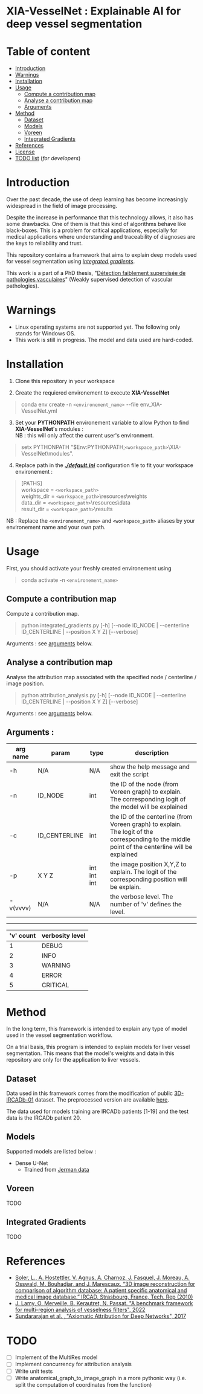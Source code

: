 XIA-VesselNet : Explainable AI for deep vessel segmentation
===============

# Table of content

* [Introduction](#Introduction)
* [Warnings](#Warnings)
* [Installation](#Installation)
* [Usage](#Usage)
    * [Compute a contribution map](#Compute-a-contribution-map)
    * [Analyse a contribution map](#Analyse-a-contribution-map)
    * [Arguments](#Arguments)
* [Method](#Method)
    * [Dataset](#Dataset)
    * [Models](#Models)
    * [Voreen](#Voreen)
    * [Integrated Gradients](#Integrated-Gradients)
* [References](#References)
* [License](License) 
* [TODO list](#TODO) (*for developers*)

# Introduction

Over the past decade, the use of deep learning has become increasingly widespread in the field of image processing.

Despite the increase in performance that this technology allows, it also has some drawbacks. One of them is that this kind of algorithms behave like black-boxes.
This is a problem for critical applications, especially for medical applications where understanding and traceability of diagnoses are the keys to reliability and trust.  


This repository contains a framework that aims to explain deep models used for vessel segmentation using [*integrated gradients*](https://arxiv.org/abs/1703.01365).

This work is a part of a PhD thesis, "[Détection faiblement supervisée de pathologies vasculaires](https://www.theses.fr/en/s307470#)" (Weakly supervised detection of vascular pathologies).


# Warnings

 * Linux operating systems are not supported yet. The following only stands for Windows OS.
 * This work is still in progress. The model and data used are hard-coded.


# Installation

1. Clone this repository in your workspace

2. Create the requiered environement to execute __XIA-VesselNet__
> conda env create -n `<environement_name>` --file env_XIA-VesselNet.yml

3. Set your __PYTHONPATH__ environement variable to allow Python to find __XIA-VesselNet__'s modules :<br>
NB : this will only affect the current user's environment.
> setx PYTHONPATH "$Env:PYTHONPATH;`<workspace_path>`\XIA-VesselNet\modules".

4. Replace path in the [__*./default.ini*__](./default.ini) configuration file to fit your workspace environement :

> [PATHS]<br>workspace = `<workspace_path>`<br>
weights_dir = `<workspace_path>`\resources\weights<br>
data_dir = `<workspace_path>`\resources\data<br>
result_dir = `<workspace_path>`\results

NB : Replace the `<environement_name>` and `<workspace_path>` aliases by your environement name and your own path.

# Usage

First, you should activate your freshly created environement using 
> conda activate -n `<environement_name>`

## Compute a contribution map

Compute a contribution map.

> python integrated_gradients.py [-h] [--node ID_NODE | --centerline ID_CENTERLINE | --position X Y Z] [--verbose]

Arguments : see [arguments](#Arguments) below.

## Analyse a contribution map
 
Analyse the attribution map associated with the specified node / centerline / image position.

> python attribution_analysis.py [-h] [--node ID_NODE | --centerline ID_CENTERLINE | --position X Y Z] [--verbose]

Arguments : see [arguments](#Arguments) below.

## Arguments :

|arg name|param|type|description|
|----------|---------------|-------------|--------------------------------------------------------------------------------------------------------------------------------------------------|
| -h | N/A | N/A | show the help message and exit the script|
| -n | ID_NODE | int | the ID of the node (from Voreen graph) to explain. The corresponding logit of the model will be explained|
| -c | ID_CENTERLINE | int | the ID of the centerline (from Voreen graph) to explain. The logit of the corresponding to the middle point of the centerline will be explained|
| -p | X Y Z | int int int | the image position X,Y,Z to explain. The logit of the corresponding position will be explain.|
| -v(vvvv) | N/A | N/A | the verbose level. The number of 'v' defines the level.|
___
| 'v' count | verbosity level |
| ----------- | ----------- |
| 1 | DEBUG |
| 2 | INFO |
| 3 | WARNING |
| 4 | ERROR |
| 5 | CRITICAL |

# Method

In the long term, this framework is intended to explain any type of model used in the vessel segmentation workflow.

On a trial basis, this program is intended to explain models for liver vessel segmentation.
This means that the model's weights and data in this repository are only for the application to liver vessels.

## Dataset

Data used in this framework comes from the modification of public [3D-IRCADb-01](https://www.ircad.fr/research/data-sets/liver-segmentation-3d-ircadb-01/) dataset. The preprocessed version are available [here](http://eidolon.univ-lyon2.fr/~jlamy/).

The data used for models training are IRCADb patients [1-19] and the test data is the IRCADb patient 20.

## Models

Supported models are listed below :
* Dense U-Net
    * Trained from [Jerman data](./resources/weights/DenseUNet_Jerman_25625680.h5)

## Voreen

TODO

## Integrated Gradients

TODO

# References
* [Soler, L., A. Hostettler, V. Agnus, A. Charnoz, J. Fasquel, J. Moreau, A. Osswald, M. Bouhadjar, and J. Marescaux. “3D image reconstruction for comparison of algorithm database: A patient specific anatomical and medical image database.” IRCAD, Strasbourg, France, Tech. Rep (2010)](https://www.ircad.fr/research/data-sets/liver-segmentation-3d-ircadb-01/)
* [J. Lamy, O. Merveille, B. Kerautret, N. Passat. "A benchmark framework for multi-region analysis of vesselness filters", 2022](https://hal.archives-ouvertes.fr/hal-03723493)
* [Sundararajan et al. , "Axiomatic Attribution for Deep Networks", 2017](https://arxiv.org/abs/1703.01365)

# TODO

- [ ] Implement of the MultiRes model
- [ ] Implement concurrency for attribution analysis
- [ ] Write unit tests
- [ ] Write anatomical_graph_to_image_graph in a more pythonic way (i.e. split the computation of coordinates from the function)
